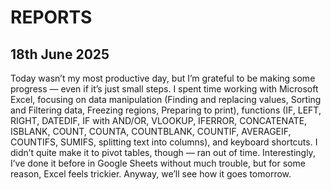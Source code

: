 # REPORTS

## 18th June 2025

Today wasn’t my most productive day, but I’m grateful to be making some progress — even if it’s just small steps. I spent time working with Microsoft Excel, focusing on data manipulation (Finding and replacing values, Sorting and Filtering data, Freezing regions, Preparing to print), functions (IF, LEFT, RIGHT, DATEDIF, IF with AND/OR, VLOOKUP, IFERROR, CONCATENATE, ISBLANK, COUNT, COUNTA, COUNTBLANK, COUNTIF, AVERAGEIF, COUNTIFS, SUMIFS, splitting text into columns), and keyboard shortcuts. I didn’t quite make it to pivot tables, though — ran out of time. Interestingly, I’ve done it before in Google Sheets without much trouble, but for some reason, Excel feels trickier. Anyway, we’ll see how it goes tomorrow.

